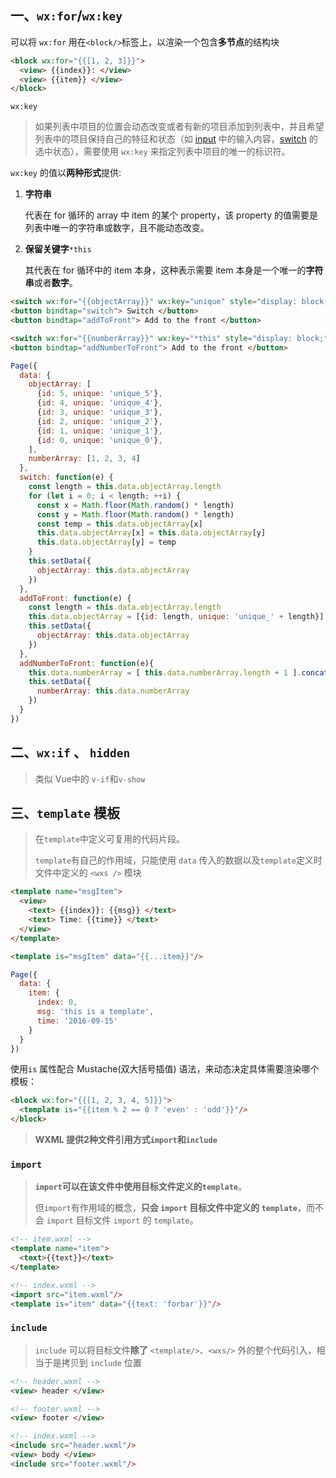## 一、`wx:for`/`wx:key`

可以将 `wx:for` 用在`<block/>`标签上，以渲染一个包含**多节点**的结构块

```html
<block wx:for="{{[1, 2, 3]}}">
  <view> {{index}}: </view>
  <view> {{item}} </view>
</block>
```

`wx:key`

> 如果列表中项目的位置会动态改变或者有新的项目添加到列表中，并且希望列表中的项目保持自己的特征和状态（如 [input](https://developers.weixin.qq.com/miniprogram/dev/component/input.html) 中的输入内容，[switch](https://developers.weixin.qq.com/miniprogram/dev/component/switch.html) 的选中状态），需要使用 `wx:key` 来指定列表中项目的唯一的标识符。

`wx:key` 的值以**两种形式**提供:

1. **字符串**

   代表在 for 循环的 array 中 item 的某个 property，该 property 的值需要是列表中唯一的字符串或数字，且不能动态改变。

2. **保留关键字**`*this`

   其代表在 for 循环中的 item 本身，这种表示需要 item 本身是一个唯一的**字符串**或者**数字**。

```html
<switch wx:for="{{objectArray}}" wx:key="unique" style="display: block;"> {{item.id}} </switch>
<button bindtap="switch"> Switch </button>
<button bindtap="addToFront"> Add to the front </button>

<switch wx:for="{{numberArray}}" wx:key="*this" style="display: block;"> {{item}} </switch>
<button bindtap="addNumberToFront"> Add to the front </button>
```

```js
Page({
  data: {
    objectArray: [
      {id: 5, unique: 'unique_5'},
      {id: 4, unique: 'unique_4'},
      {id: 3, unique: 'unique_3'},
      {id: 2, unique: 'unique_2'},
      {id: 1, unique: 'unique_1'},
      {id: 0, unique: 'unique_0'},
    ],
    numberArray: [1, 2, 3, 4]
  },
  switch: function(e) {
    const length = this.data.objectArray.length
    for (let i = 0; i < length; ++i) {
      const x = Math.floor(Math.random() * length)
      const y = Math.floor(Math.random() * length)
      const temp = this.data.objectArray[x]
      this.data.objectArray[x] = this.data.objectArray[y]
      this.data.objectArray[y] = temp
    }
    this.setData({
      objectArray: this.data.objectArray
    })
  },
  addToFront: function(e) {
    const length = this.data.objectArray.length
    this.data.objectArray = [{id: length, unique: 'unique_' + length}].concat(this.data.objectArray)
    this.setData({
      objectArray: this.data.objectArray
    })
  },
  addNumberToFront: function(e){
    this.data.numberArray = [ this.data.numberArray.length + 1 ].concat(this.data.numberArray)
    this.setData({
      numberArray: this.data.numberArray
    })
  }
})
```

## 二、`wx:if` 、 `hidden`

>  类似 Vue中的 `v-if`和`v-show`

## 三、`template` 模板

> 在`template`中定义可复用的代码片段。
>
> `template`有自己的作用域，只能使用 `data` 传入的数据以及`template`定义时文件中定义的 `<wxs />` 模块

```html
<template name="msgItem">
  <view>
    <text> {{index}}: {{msg}} </text>
    <text> Time: {{time}} </text>
  </view>
</template>

<template is="msgItem" data="{{...item}}"/>
```

```js
Page({
  data: {
    item: {
      index: 0,
      msg: 'this is a template',
      time: '2016-09-15'
    }
  }
})
```

使用`is` 属性配合 Mustache(双大括号插值) 语法，来动态决定具体需要渲染哪个模板：

```html
<block wx:for="{{[1, 2, 3, 4, 5]}}">
  <template is="{{item % 2 == 0 ? 'even' : 'odd'}}"/>
</block>
```



> **WXML 提供2种文件引用方式`import`和`include`**

### `import`

> **`import`可以在该文件中使用目标文件定义的`template`**。
>
> 但`import`有作用域的概念，**只会 `import` 目标文件中定义的 `template`**，而不会 `import` 目标文件 `import` 的 `template`。

```html
<!-- item.wxml -->
<template name="item">
  <text>{{text}}</text>
</template>
```

```html
<!-- index.wxml -->
<import src="item.wxml"/>
<template is="item" data="{{text: 'forbar'}}"/>
```

### `include`

> `include` 可以将目标文件**除了** `<template/>`、`<wxs/>` 外的整个代码引入，相当于是拷贝到 `include` 位置

```html
<!-- header.wxml -->
<view> header </view>
```

```html
<!-- footer.wxml -->
<view> footer </view>
```

```html
<!-- index.wxml -->
<include src="header.wxml"/>
<view> body </view>
<include src="footer.wxml"/>
```

